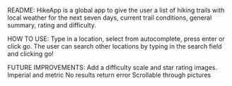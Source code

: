 README:
HikeApp is a global app to give the user a list of hiking trails with local weather for the next seven days, current trail conditions, general summary, rating and difficulty.

HOW TO USE: 
Type in a location, select from autocomplete, press enter or click go.
The user can search other locations by typing in the search field and clicking go!

FUTURE IMPROVEMENTS:
Add a difficulty scale and star rating images.
Imperial and metric
No results return error
Scrollable through pictures